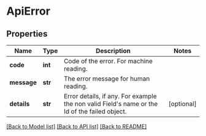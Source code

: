 # ApiError

## Properties
Name | Type | Description | Notes
------------ | ------------- | ------------- | -------------
**code** | **int** | Code of the error. For machine reading. | 
**message** | **str** | The error message for human reading. | 
**details** | **str** | Error details, if any.               For example the non valid Field&#39;s name or the Id of the failed object. | [optional] 

[[Back to Model list]](../README.md#documentation-for-models) [[Back to API list]](../README.md#documentation-for-api-endpoints) [[Back to README]](../README.md)


